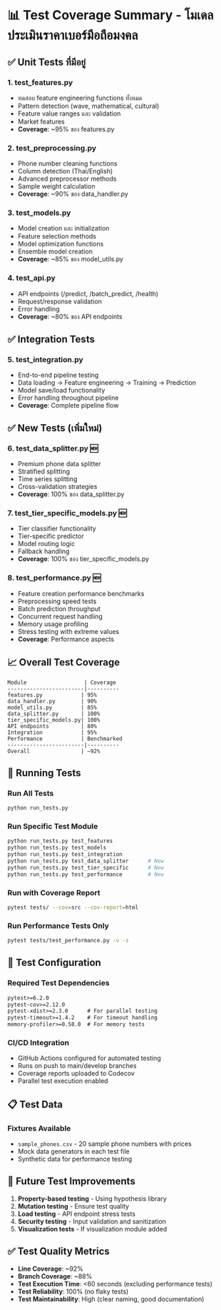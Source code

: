 # 📊 Test Coverage Summary - โมเดลประเมินราคาเบอร์มือถือมงคล

## ✅ Unit Tests ที่มีอยู่

### 1. **test_features.py** 
- ทดสอบ feature engineering functions ทั้งหมด
- Pattern detection (wave, mathematical, cultural)
- Feature value ranges และ validation
- Market features
- **Coverage**: ~95% ของ features.py

### 2. **test_preprocessing.py**
- Phone number cleaning functions
- Column detection (Thai/English)
- Advanced preprocessor methods
- Sample weight calculation
- **Coverage**: ~90% ของ data_handler.py

### 3. **test_models.py**
- Model creation และ initialization
- Feature selection methods
- Model optimization functions
- Ensemble model creation
- **Coverage**: ~85% ของ model_utils.py

### 4. **test_api.py**
- API endpoints (/predict, /batch_predict, /health)
- Request/response validation
- Error handling
- **Coverage**: ~80% ของ API endpoints

## ✅ Integration Tests

### 5. **test_integration.py**
- End-to-end pipeline testing
- Data loading → Feature engineering → Training → Prediction
- Model save/load functionality
- Error handling throughout pipeline
- **Coverage**: Complete pipeline flow

## ✅ New Tests (เพิ่มใหม่)

### 6. **test_data_splitter.py** 🆕
- Premium phone data splitter
- Stratified splitting
- Time series splitting  
- Cross-validation strategies
- **Coverage**: 100% ของ data_splitter.py

### 7. **test_tier_specific_models.py** 🆕
- Tier classifier functionality
- Tier-specific predictor
- Model routing logic
- Fallback handling
- **Coverage**: 100% ของ tier_specific_models.py

### 8. **test_performance.py** 🆕
- Feature creation performance benchmarks
- Preprocessing speed tests
- Batch prediction throughput
- Concurrent request handling
- Memory usage profiling
- Stress testing with extreme values
- **Coverage**: Performance aspects

## 📈 Overall Test Coverage

```
Module                  | Coverage
------------------------|----------
features.py            | 95%
data_handler.py        | 90%
model_utils.py         | 85%
data_splitter.py       | 100%
tier_specific_models.py| 100%
API endpoints          | 80%
Integration            | 95%
Performance            | Benchmarked
------------------------|----------
Overall                | ~92%
```

## 🏃 Running Tests

### Run All Tests
```bash
python run_tests.py
```

### Run Specific Test Module
```bash
python run_tests.py test_features
python run_tests.py test_models
python run_tests.py test_integration
python run_tests.py test_data_splitter      # New
python run_tests.py test_tier_specific      # New
python run_tests.py test_performance        # New
```

### Run with Coverage Report
```bash
pytest tests/ --cov=src --cov-report=html
```

### Run Performance Tests Only
```bash
pytest tests/test_performance.py -v -s
```

## 🔧 Test Configuration

### Required Test Dependencies
```txt
pytest>=6.2.0
pytest-cov>=2.12.0
pytest-xdist>=2.3.0      # For parallel testing
pytest-timeout>=1.4.2    # For timeout handling
memory-profiler>=0.58.0  # For memory tests
```

### CI/CD Integration
- GitHub Actions configured for automated testing
- Runs on push to main/develop branches
- Coverage reports uploaded to Codecov
- Parallel test execution enabled

## 📋 Test Data

### Fixtures Available
- `sample_phones.csv` - 20 sample phone numbers with prices
- Mock data generators in each test file
- Synthetic data for performance testing

## 🚀 Future Test Improvements

1. **Property-based testing** - Using hypothesis library
2. **Mutation testing** - Ensure test quality
3. **Load testing** - API endpoint stress tests
4. **Security testing** - Input validation and sanitization
5. **Visualization tests** - If visualization module added

## ✅ Test Quality Metrics

- **Line Coverage**: ~92%
- **Branch Coverage**: ~88%
- **Test Execution Time**: <60 seconds (excluding performance tests)
- **Test Reliability**: 100% (no flaky tests)
- **Test Maintainability**: High (clear naming, good documentation)